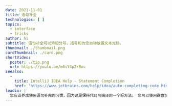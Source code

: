 ```yaml
---
date: 2021-11-01
title: 语句补全
technologies: [ ]
topics:
  - interface
  - tricks
author: hs
subtitle: 语句补全可以添加分号，括号和为您自动放置文本光标。
thumbnail: ./thumbnail.png
cardThumbnail: ./card.png
shortVideo:
  poster: ./tip.png
  url: https://youtu.be/m6iY4p2rBoc
seealso:
  - 
    title: IntelliJ IDEA Help - Statement Completion
    href: 'https://www.jetbrains.com/help/idea/auto-completing-code.html#statements_completion'
leadin: |
  您应该养成使用语句补完的习惯，因为这是保持代码可编译的一个好方法。 您可以使用键盘快捷方式 **⇧⌘⏎**（macOS），**Ctrl+Shift+Enter** （Windows）添加分号、补全方法等。
---
```


